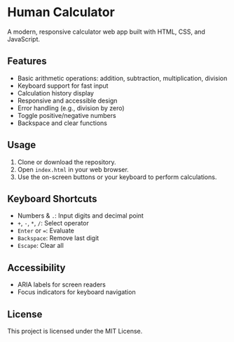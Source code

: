 # Human Calculator

A modern, responsive calculator web app built with HTML, CSS, and JavaScript.

## Features

- Basic arithmetic operations: addition, subtraction, multiplication, division
- Keyboard support for fast input
- Calculation history display
- Responsive and accessible design
- Error handling (e.g., division by zero)
- Toggle positive/negative numbers
- Backspace and clear functions

## Usage

1. Clone or download the repository.
2. Open `index.html` in your web browser.
3. Use the on-screen buttons or your keyboard to perform calculations.

## Keyboard Shortcuts

- Numbers & `.`: Input digits and decimal point
- `+`, `-`, `*`, `/`: Select operator
- `Enter` or `=`: Evaluate
- `Backspace`: Remove last digit
- `Escape`: Clear all

## Accessibility

- ARIA labels for screen readers
- Focus indicators for keyboard navigation

## License

This project is licensed under the MIT License.